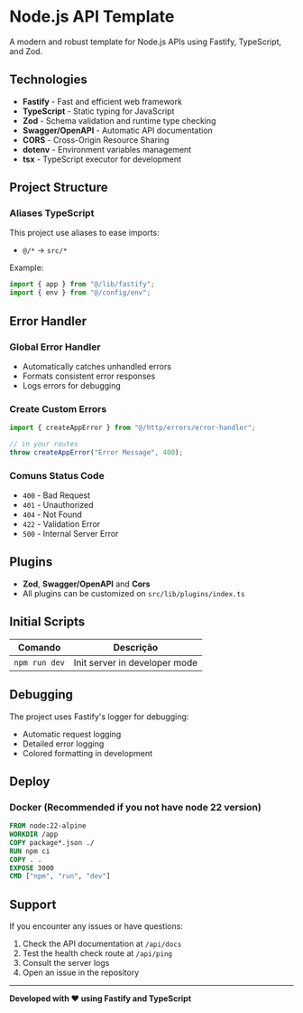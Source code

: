 # Node.js API Template

A modern and robust template for Node.js APIs using Fastify, TypeScript, and Zod.

## Technologies

- **Fastify** - Fast and efficient web framework
- **TypeScript** - Static typing for JavaScript
- **Zod** - Schema validation and runtime type checking
- **Swagger/OpenAPI** - Automatic API documentation
- **CORS** - Cross-Origin Resource Sharing
- **dotenv** - Environment variables management
- **tsx** - TypeScript executor for development

## Project Structure

### Aliases TypeScript

This project use aliases to ease imports:

- `@/*` → `src/*`

Example:

```typescript
import { app } from "@/lib/fastify";
import { env } from "@/config/env";
```

## ️Error Handler

### Global Error Handler

- Automatically catches unhandled errors
- Formats consistent error responses
- Logs errors for debugging

### Create Custom Errors

```typescript
import { createAppError } from "@/http/errors/error-handler";

// in your routes
throw createAppError("Error Message", 400);
```

### Comuns Status Code

- `400` - Bad Request
- `401` - Unauthorized
- `404` - Not Found
- `422` - Validation Error
- `500` - Internal Server Error

## Plugins

- **Zod**, **Swagger/OpenAPI** and **Cors**
- All plugins can be customized on `src/lib/plugins/index.ts`

## Initial Scripts

| Comando       | Descrição                     |
| ------------- | ----------------------------- |
| `npm run dev` | Init server in developer mode |

## Debugging

The project uses Fastify's logger for debugging:

- Automatic request logging
- Detailed error logging
- Colored formatting in development

## Deploy

### Docker (Recommended if you not have node 22 version)

```dockerfile
FROM node:22-alpine
WORKDIR /app
COPY package*.json ./
RUN npm ci
COPY . .
EXPOSE 3000
CMD ["npm", "run", "dev"]
```

## Support

If you encounter any issues or have questions:

1. Check the API documentation at `/api/docs`
2. Test the health check route at `/api/ping`
3. Consult the server logs
4. Open an issue in the repository

---

**Developed with ❤️ using Fastify and TypeScript**

